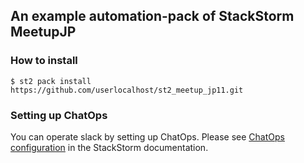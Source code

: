## An example automation-pack of StackStorm MeetupJP

### How to install
```
$ st2 pack install https://github.com/userlocalhost/st2_meetup_jp11.git
```

### Setting up ChatOps

You can operate slack by setting up ChatOps. Please see [ChatOps configuration](https://docs.stackstorm.com/chatops/chatops.html#chatops-configuration) in the StackStorm documentation.
